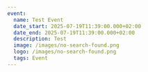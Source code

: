 ```yaml
---
event:
  name: Test Event
  date_start: 2025-07-19T11:39:00.000+02:00
  date_end: 2025-07-19T11:39:00.000+02:00
  description: Test
  image: /images/no-search-found.png
  logo: /images/no-search-found.png
  tags: Event
---
```

